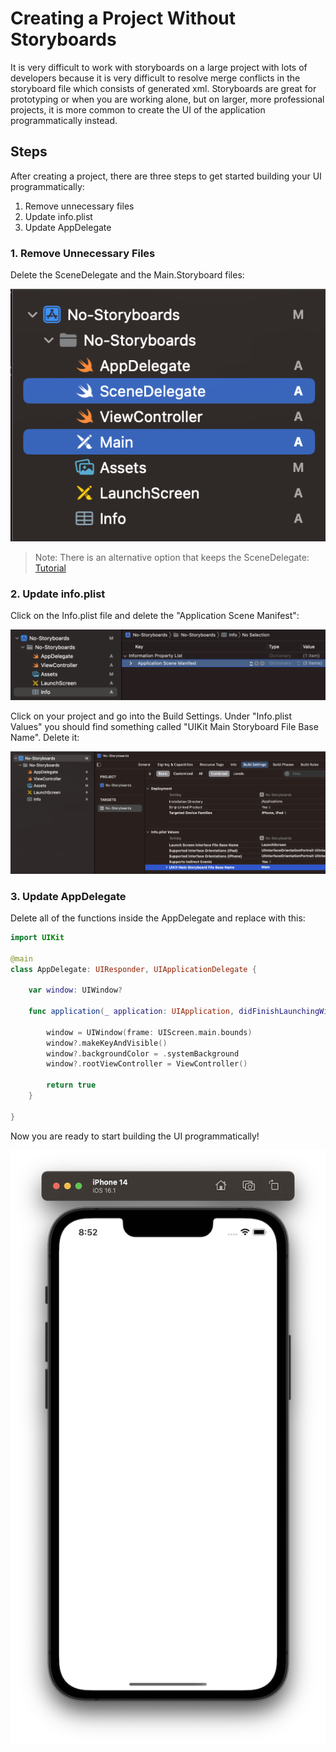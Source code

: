 # Creating a Project Without Storyboards

It is very difficult to work with storyboards on a large project with lots of developers because it is very difficult to resolve merge conflicts in the storyboard file which consists of generated xml. Storyboards are great for prototyping or when you are working alone, but on larger, more professional projects, it is more common to create the UI of the application programmatically instead.

## Steps
After creating a project, there are three steps to get started building your UI programmatically:

1. Remove unnecessary files
2. Update info.plist
3. Update AppDelegate

### 1. Remove Unnecessary Files

Delete the SceneDelegate and the Main.Storyboard files:

![](images/0.png)

> Note: There is an alternative option that keeps the SceneDelegate: [Tutorial](https://www.youtube.com/watch?v=Htn4h51BQsk&ab_channel=SeanAllen)

### 2. Update info.plist

Click on the Info.plist file and delete the "Application Scene Manifest":

![](images/1.png)

Click on your project and go into the Build Settings. Under "Info.plist Values" you should find something called "UIKit Main Storyboard File Base Name". Delete it:

![](images/2.png)

### 3. Update AppDelegate

Delete all of the functions inside the AppDelegate and replace with this:

```swift
import UIKit

@main
class AppDelegate: UIResponder, UIApplicationDelegate {

    var window: UIWindow?

    func application(_ application: UIApplication, didFinishLaunchingWithOptions launchOptions: [UIApplication.LaunchOptionsKey: Any]?) -> Bool {

        window = UIWindow(frame: UIScreen.main.bounds)
        window?.makeKeyAndVisible()
        window?.backgroundColor = .systemBackground
        window?.rootViewController = ViewController()

        return true
    }

}
```
Now you are ready to start building the UI programmatically!

![](images/3.png)
